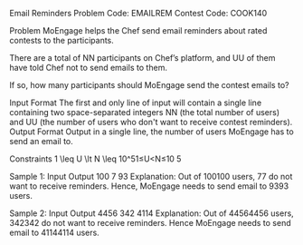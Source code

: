 Email Reminders
Problem Code:
EMAILREM
Contest Code:
COOK140



Problem
MoEngage helps the Chef send email reminders about rated contests to the participants.

There are a total of NN participants on Chef’s platform, and UU of them have told Chef not to send emails to them.

If so, how many participants should MoEngage send the contest emails to?

Input Format
The first and only line of input will contain a single line containing two space-separated integers NN (the total number of users) and UU (the number of users who don't want to receive contest reminders).
Output Format
Output in a single line, the number of users MoEngage has to send an email to.

Constraints
1 \leq U \lt N \leq 10^51≤U<N≤10 
5
 
Sample 1:
Input
Output
100 7
93
Explanation:
Out of 100100 users, 77 do not want to receive reminders. Hence, MoEngage needs to send email to 9393 users.

Sample 2:
Input
Output
4456 342
4114
Explanation:
Out of 44564456 users, 342342 do not want to receive reminders. Hence MoEngage needs to send email to 41144114 users.
